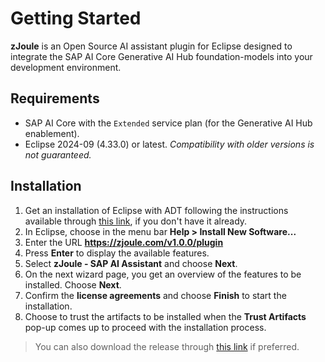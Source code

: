 # Getting Started

**zJoule** is an Open Source AI assistant plugin for Eclipse designed to integrate the SAP AI Core Generative AI Hub foundation-models into your development environment.

## Requirements

- SAP AI Core with the `Extended` service plan (for the Generative AI Hub enablement).
- Eclipse 2024-09 (4.33.0) or latest. *Compatibility with older versions is not guaranteed.*

## Installation

1. Get an installation of Eclipse with ADT following the instructions available through [this link](https://tools.hana.ondemand.com/#abap), if you don't have it already.
2. In Eclipse, choose in the menu bar **Help > Install New Software...**
3. Enter the URL **https://zjoule.com/v1.0.0/plugin**
4. Press **Enter** to display the available features.
5. Select **zJoule - SAP AI Assistant** and choose **Next**.
6. On the next wizard page, you get an overview of the features to be installed. Choose **Next**.
7. Confirm the **license agreements** and choose **Finish** to start the installation.
8. Choose to trust the artifacts to be installed when the **Trust Artifacts** pop-up comes up to proceed with the installation process.

> You can also download the release through [this link](https://github.com/The-Nefarious-Developer/zjoule/releases) if preferred.